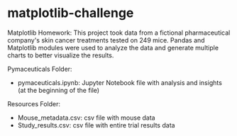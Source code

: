 # matplotlib-challenge
Matplotlib Homework: This project took data from a fictional pharmaceutical company's skin cancer treatments tested on 249 mice. Pandas and Matplotlib modules were used to analyze the data and generate multiple charts to better visualize the results.

Pymaceuticals Folder:
- pymaceuticals.ipynb: Jupyter Notebook file with analysis and insights (at the beginning of the file)

Resources Folder:
- Mouse_metadata.csv: csv file with mouse data
- Study_results.csv: csv file with entire trial results data
